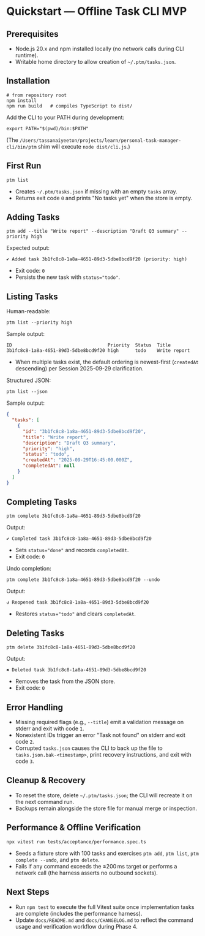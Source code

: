 # Quickstart — Offline Task CLI MVP

## Prerequisites
- Node.js 20.x and npm installed locally (no network calls during CLI runtime).
- Writable home directory to allow creation of `~/.ptm/tasks.json`.

## Installation
```
# from repository root
npm install
npm run build   # compiles TypeScript to dist/
```

Add the CLI to your PATH during development:
```
export PATH="$(pwd)/bin:$PATH"
```
(The `/Users/tassanaiyeeton/projects/learn/personal-task-manager-cli/bin/ptm` shim will execute `node dist/cli.js`.)

## First Run
```
ptm list
```
- Creates `~/.ptm/tasks.json` if missing with an empty `tasks` array.
- Returns exit code `0` and prints "No tasks yet" when the store is empty.

## Adding Tasks
```
ptm add --title "Write report" --description "Draft Q3 summary" --priority high
```
Expected output:
```
✔ Added task 3b1fc8c8-1a8a-4651-89d3-5dbe8bcd9f20 (priority: high)
```
- Exit code: `0`
- Persists the new task with `status="todo"`.

## Listing Tasks
Human-readable:
```
ptm list --priority high
```
Sample output:
```
ID                                   Priority  Status  Title
3b1fc8c8-1a8a-4651-89d3-5dbe8bcd9f20 high      todo    Write report
```
- When multiple tasks exist, the default ordering is newest-first (`createdAt` descending) per Session 2025-09-29 clarification.

Structured JSON:
```
ptm list --json
```
Sample output:
```json
{
  "tasks": [
    {
      "id": "3b1fc8c8-1a8a-4651-89d3-5dbe8bcd9f20",
      "title": "Write report",
      "description": "Draft Q3 summary",
      "priority": "high",
      "status": "todo",
      "createdAt": "2025-09-29T16:45:00.000Z",
      "completedAt": null
    }
  ]
}
```

## Completing Tasks
```
ptm complete 3b1fc8c8-1a8a-4651-89d3-5dbe8bcd9f20
```
Output:
```
✔ Completed task 3b1fc8c8-1a8a-4651-89d3-5dbe8bcd9f20
```
- Sets `status="done"` and records `completedAt`.
- Exit code: `0`

Undo completion:
```
ptm complete 3b1fc8c8-1a8a-4651-89d3-5dbe8bcd9f20 --undo
```
Output:
```
↺ Reopened task 3b1fc8c8-1a8a-4651-89d3-5dbe8bcd9f20
```
- Restores `status="todo"` and clears `completedAt`.

## Deleting Tasks
```
ptm delete 3b1fc8c8-1a8a-4651-89d3-5dbe8bcd9f20
```
Output:
```
✖ Deleted task 3b1fc8c8-1a8a-4651-89d3-5dbe8bcd9f20
```
- Removes the task from the JSON store.
- Exit code: `0`

## Error Handling
- Missing required flags (e.g., `--title`) emit a validation message on stderr and exit with code `1`.
- Nonexistent IDs trigger an error "Task not found" on stderr and exit code `2`.
- Corrupted `tasks.json` causes the CLI to back up the file to `tasks.json.bak-<timestamp>`, print recovery instructions, and exit with code `3`.

## Cleanup & Recovery
- To reset the store, delete `~/.ptm/tasks.json`; the CLI will recreate it on the next command run.
- Backups remain alongside the store file for manual merge or inspection.

## Performance & Offline Verification
```
npx vitest run tests/acceptance/performance.spec.ts
```
- Seeds a fixture store with 100 tasks and exercises `ptm add`, `ptm list`, `ptm complete --undo`, and `ptm delete`.
- Fails if any command exceeds the ≤200 ms target or performs a network call (the harness asserts no outbound sockets).

## Next Steps
- Run `npm test` to execute the full Vitest suite once implementation tasks are complete (includes the performance harness).
- Update `docs/README.md` and `docs/CHANGELOG.md` to reflect the command usage and verification workflow during Phase 4.
